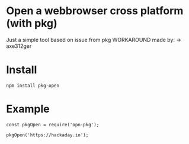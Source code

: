 # Open a webbrowser cross platform (with pkg)

Just a simple tool based on issue from pkg WORKAROUND made by: -> axe312ger


# Install

``` npm install pkg-open ```



# Example

```
const pkgOpen = require('opn-pkg');

pkgOpen('https://hackaday.io');

```